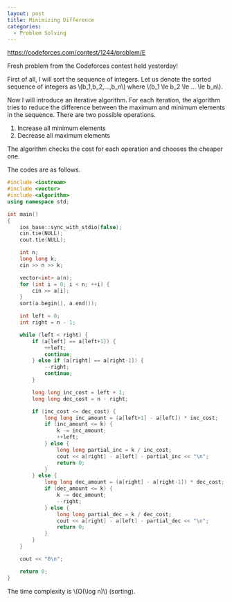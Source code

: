 ```yaml
---
layout: post
title: Minimizing Difference
categories:
  - Problem Solving
---
```


<https://codeforces.com/contest/1244/problem/E>

Fresh problem from the Codeforces contest held yesterday!

First of all, I will sort the sequence of integers. Let us denote the sorted sequence of integers as \\(b_1,b_2,...,b_n\\) where \\(b_1 \le b_2 \le ... \le b_n\\).

Now I will introduce an iterative algorithm. For each iteration, the algorithm tries to reduce the difference between the maximum and minimum elements in the sequence. There are two possible operations.

1. Increase all minimum elements
2. Decrease all maximum elements

The algorithm checks the cost for each operation and chooses the cheaper one.

The codes are as follows.

```c++
#include <iostream>
#include <vector>
#include <algorithm>
using namespace std;

int main()
{
	ios_base::sync_with_stdio(false);
	cin.tie(NULL);
	cout.tie(NULL);

	int n;
	long long k;
	cin >> n >> k;

	vector<int> a(n);
	for (int i = 0; i < n; ++i) {
		cin >> a[i];
	}
	sort(a.begin(), a.end());

	int left = 0;
	int right = n - 1;

	while (left < right) {
		if (a[left] == a[left+1]) {
			++left;
			continue;
		} else if (a[right] == a[right-1]) {
			--right;
			continue;
		}

		long long inc_cost = left + 1;
		long long dec_cost = n - right;

		if (inc_cost <= dec_cost) {
			long long inc_amount = (a[left+1] - a[left]) * inc_cost;
			if (inc_amount <= k) {
				k -= inc_amount;
				++left;
			} else {
				long long partial_inc = k / inc_cost;
				cout << a[right] - a[left] - partial_inc << "\n";
				return 0;
			}
		} else {
			long long dec_amount = (a[right] - a[right-1]) * dec_cost;
			if (dec_amount <= k) {
				k -= dec_amount;
				--right;
			} else {
				long long partial_dec = k / dec_cost;
				cout << a[right] - a[left] - partial_dec << "\n";
				return 0;
			}
		}
	}

	cout << "0\n";

	return 0;
}
```

The time complexity is \\(O(\log n)\\) (sorting).
